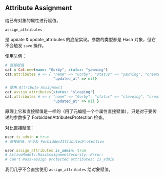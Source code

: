 ## Attribute Assignment

给已有对象的属性进行赋值。

```
assign_attributes
```

是 update & update\_attributes 的底层实现。参数的类型都是 Hash 对象，但它不会触发 `save` 操作。

使用举例：

```ruby
# 直接赋值
cat = Cat.new(name: "Gorby", status: "yawning")
cat.attributes # => { "name" => "Gorby", "status" => "yawning", "created_at" => nil, 
                      "updated_at" => nil}

# 使用 Attribute Assignment
cat.assign_attributes(status: "sleeping")
cat.attributes # => { "name" => "Gorby", "status" => "sleeping", "created_at" => nil,
                      "updated_at" => nil }
```

原理上它和直接赋值是一样的（用了元编程一个个属性直接赋值），只是对于要传递的参数多了 ForbiddenAttributesProtection 检查。

对比直接赋值：

```ruby
user.is_admin = true
# 直接赋值，不涉及 ForbiddenAttributesProtection

user.assign_attributes is_admin: true
# ActiveModel::MassAssignmentSecurity::Error:
# Can't mass-assign protected attributes: is_admin
```

我们几乎不会直接使用 `assign_attributes` 给对象赋值。
